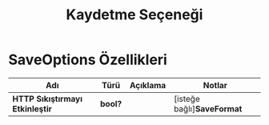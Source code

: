 ﻿---
title: Kaydetme Seçeneği
second_title: Aspose.Cells Cloud Documen
linktitle: Kaydetme seçeneği
type: docs
url: /tr/save-options/
keywords: Workbook save options
description: Aspose.Cells Cloud REST API, Excel dosyalarını çeşitli biçimlerde destekler. SDK, çeşitli geliştirme dillerini destekler. Bunlar arasında Android, C#, Go, Java, NodeJS, Perl, PHP, Python, Ruby ve Swift bulunur.
weight: 79
kwords: Excel, Office Bulut, REST API, Elektronik Tablo, PDF, CSV, Json, Markdown, Kaydetme Seçenekleri
---
# SaveOptions Özellikleri

Adı | Türü | Açıklama | Notlar
------------ | ------------- | ------------- | -------------
**HTTP Sıkıştırmayı Etkinleştir** | **bool?** | | [isteğe bağlı]**SaveFormat** | **sicim** | | [isteğe bağlı]**ClearData** | **bool?** | Dosyayı kaydettikten sonra çalışma kitabını boş yapın. | [isteğe bağlı]**Önbelleğe AlınmışDosyaKlasörü** | **sicim** | Önbelleğe alınmış dosya klasörü bazı büyük verileri depolamak için kullanılır. | [isteğe bağlı]**Birleştirilmiş Alanları Doğrula** | **bool?** | Dosyayı kaydetmeden önce birleştirilmiş alanların doğrulanıp doğrulanmayacağını belirtir. Varsayılan değer false'tur. | [isteğe bağlı]**RefreshChartCache** | **bool?** | | [isteğe bağlı]**Dizin Oluştur** | **bool?** | Doğruysa ve dizin mevcut değilse, dosya kaydedilmeden önce dizin otomatik olarak oluşturulacaktır. | [isteğe bağlı]**SıralamaAdları** | **bool?** | | [isteğe bağlı]